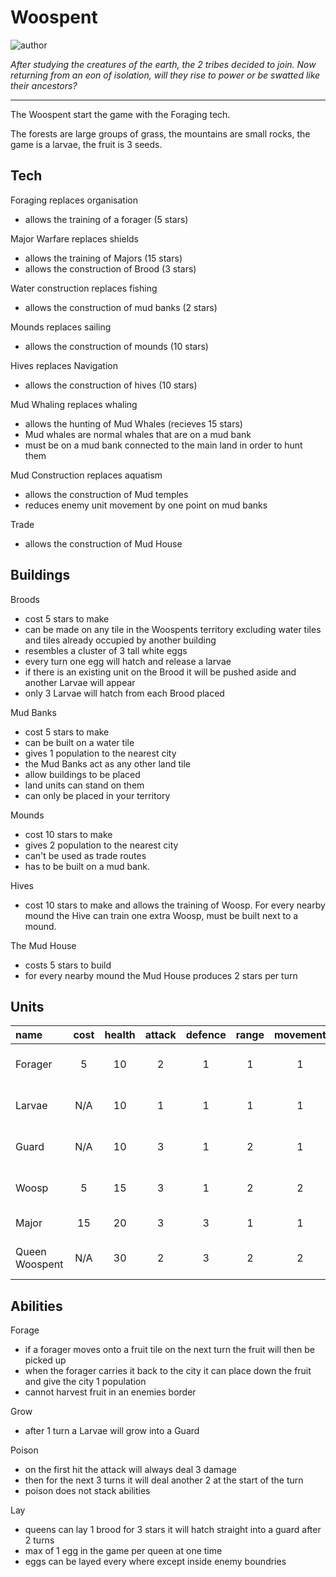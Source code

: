 # Woospent

![author](https://img.shields.io/badge/author-TheSignMaker%238324-%237289DA)

*After studying the creatures of the earth, the 2 tribes decided to join. Now returning from an eon of isolation, will they rise to power or be swatted like their ancestors?*

---

The Woospent start the game with the Foraging tech.

The forests are large groups of grass, the mountains are small rocks, the game is a larvae, the fruit is 3 seeds.

## Tech

Foraging replaces organisation
- allows the training of a forager (5 stars)

Major Warfare replaces shields
- allows the training of Majors (15 stars)
- allows the construction of Brood (3 stars)

Water construction replaces fishing
- allows the construction of mud banks (2 stars)

Mounds replaces sailing
- allows the construction of mounds (10 stars)

Hives replaces Navigation
- allows the construction of hives (10 stars)

Mud Whaling replaces whaling
- allows the hunting of Mud Whales (recieves 15 stars)
- Mud whales are normal whales that are on a mud bank
- must be on a mud bank connected to the main land in order to hunt them

Mud Construction replaces aquatism
- allows the construction of Mud temples
- reduces enemy unit movement by one point on mud banks

Trade
- allows the construction of Mud House

## Buildings

Broods
- cost 5 stars to make
- can be made on any tile in the Woospents territory excluding water tiles and tiles already occupied by another building
- resembles a cluster of 3 tall white eggs
- every turn one egg will hatch and release a larvae
- if there is an existing unit on the Brood it will be pushed aside and another Larvae will appear
- only 3 Larvae will hatch from each Brood placed

Mud Banks
- cost 5 stars to make
- can be built on a water tile
- gives 1 population to the nearest city
- the Mud Banks act as any other land tile
- allow buildings to be placed
- land units can stand on them
- can only be placed in your territory

Mounds
- cost 10 stars to make
- gives 2 population to the nearest city
- can't be used as trade routes
- has to be built on a mud bank.

Hives
- cost 10 stars to make and allows the training of Woosp. For every nearby mound the Hive can train one extra Woosp, must be built next to a mound.

The Mud House
- costs 5 stars to build
- for every nearby mound the Mud House produces 2 stars per turn

## Units

| name | cost | health | attack | defence | range | movement | skills |
|:-----|:----:|:------:|:------:|:-------:|:-----:|:----:|:-------|
| Forager | 5 | 10 | 2 | 1 | 1 | 1 | Dash, Fortify, Forage |
| Larvae | N/A | 10 | 1 | 1 | 1 | 1 | Dash, Fortify, Grow |
| Guard | N/A | 10 | 3 | 1 | 2 | 1 | Dash, Fortify, Poison |
| Woosp | 5 | 15 | 3 | 1 | 2 | 2 | Dash, Fly, Poison |
| Major | 15 | 20 | 3 | 3 | 1 | 1 | Dash, Forage |
| Queen Woospent | N/A | 30 | 2 | 3 | 2 | 2 | Dash, Fly, Lay |


## Abilities

Forage
- if a forager moves onto a fruit tile on the next turn the fruit will then be picked up
- when the forager carries it back to the city it can place down the fruit and give the city 1 population
- cannot harvest fruit in an enemies border

Grow
- after 1 turn a Larvae will grow into a Guard

Poison
- on the first hit the attack will always deal 3 damage
- then for the next 3 turns it will deal another 2 at the start of the turn
- poison does not stack abilities

Lay
- queens can lay 1 brood for 3 stars it will hatch straight into a guard after 2 turns
- max of 1 egg in the game per queen at one time
- eggs can be layed every where except inside enemy boundries
